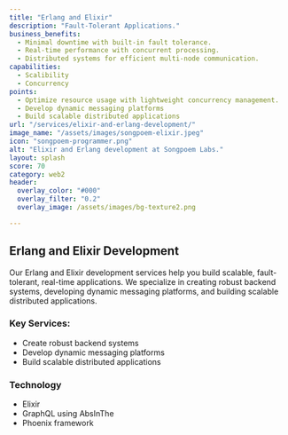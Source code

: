 ```yaml
---
title: "Erlang and Elixir"
description: "Fault-Tolerant Applications."
business_benefits:
  - Minimal downtime with built-in fault tolerance.
  - Real-time performance with concurrent processing.
  - Distributed systems for efficient multi-node communication.
capabilities:
  - Scalibility
  - Concurrency
points:
  - Optimize resource usage with lightweight concurrency management.
  - Develop dynamic messaging platforms
  - Build scalable distributed applications
url: "/services/elixir-and-erlang-development/"
image_name: "/assets/images/songpoem-elixir.jpeg"
icon: "songpoem-programmer.png"
alt: "Elixir and Erlang development at Songpoem Labs."
layout: splash
score: 70
category: web2
header:
  overlay_color: "#000"
  overlay_filter: "0.2"
  overlay_image: /assets/images/bg-texture2.png

---
```

## Erlang and Elixir Development

Our Erlang and Elixir development services help you build scalable, fault-tolerant, real-time applications. We specialize in creating robust backend systems, developing dynamic messaging platforms, and building scalable distributed applications.

### Key Services:
- Create robust backend systems
- Develop dynamic messaging platforms
- Build scalable distributed applications

### Technology
- Elixir
- GraphQL using AbsInThe
- Phoenix framework